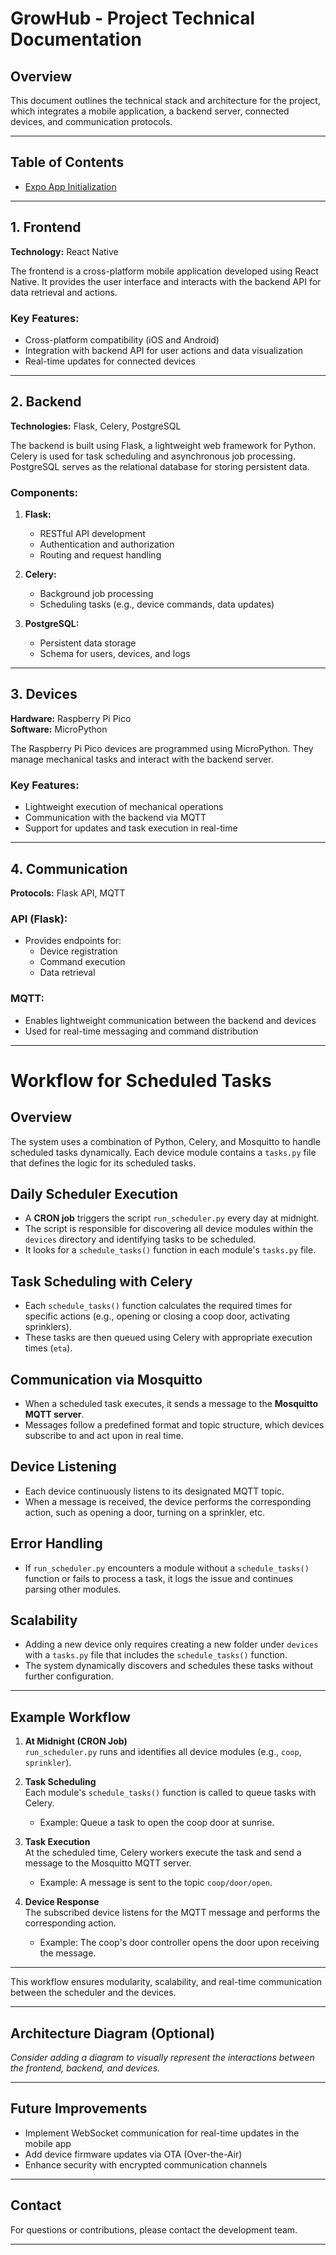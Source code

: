 # GrowHub - Project Technical Documentation

## Overview
This document outlines the technical stack and architecture for the project, which integrates a mobile application, a backend server, connected devices, and communication protocols.

---

## Table of Contents

- [Expo App Initialization](front/README.md)

---

## 1. Frontend
**Technology:** React Native

The frontend is a cross-platform mobile application developed using React Native. It provides the user interface and interacts with the backend API for data retrieval and actions.

### Key Features:
- Cross-platform compatibility (iOS and Android)
- Integration with backend API for user actions and data visualization
- Real-time updates for connected devices

---

## 2. Backend
**Technologies:** Flask, Celery, PostgreSQL

The backend is built using Flask, a lightweight web framework for Python. Celery is used for task scheduling and asynchronous job processing. PostgreSQL serves as the relational database for storing persistent data.

### Components:
1. **Flask:**
   - RESTful API development
   - Authentication and authorization
   - Routing and request handling

2. **Celery:**
   - Background job processing
   - Scheduling tasks (e.g., device commands, data updates)

3. **PostgreSQL:**
   - Persistent data storage
   - Schema for users, devices, and logs

---

## 3. Devices
**Hardware:** Raspberry Pi Pico  
**Software:** MicroPython

The Raspberry Pi Pico devices are programmed using MicroPython. They manage mechanical tasks and interact with the backend server.

### Key Features:
- Lightweight execution of mechanical operations
- Communication with the backend via MQTT
- Support for updates and task execution in real-time

---

## 4. Communication
**Protocols:** Flask API, MQTT

### API (Flask):
- Provides endpoints for:
  - Device registration
  - Command execution
  - Data retrieval

### MQTT:
- Enables lightweight communication between the backend and devices
- Used for real-time messaging and command distribution

---

# Workflow for Scheduled Tasks

## Overview
The system uses a combination of Python, Celery, and Mosquitto to handle scheduled tasks dynamically. Each device module contains a `tasks.py` file that defines the logic for its scheduled tasks.

## Daily Scheduler Execution
- A **CRON job** triggers the script `run_scheduler.py` every day at midnight.
- The script is responsible for discovering all device modules within the `devices` directory and identifying tasks to be scheduled.
- It looks for a `schedule_tasks()` function in each module's `tasks.py` file.

## Task Scheduling with Celery
- Each `schedule_tasks()` function calculates the required times for specific actions (e.g., opening or closing a coop door, activating sprinklers).
- These tasks are then queued using Celery with appropriate execution times (`eta`).

## Communication via Mosquitto
- When a scheduled task executes, it sends a message to the **Mosquitto MQTT server**.
- Messages follow a predefined format and topic structure, which devices subscribe to and act upon in real time.

## Device Listening
- Each device continuously listens to its designated MQTT topic.
- When a message is received, the device performs the corresponding action, such as opening a door, turning on a sprinkler, etc.

## Error Handling
- If `run_scheduler.py` encounters a module without a `schedule_tasks()` function or fails to process a task, it logs the issue and continues parsing other modules.

## Scalability
- Adding a new device only requires creating a new folder under `devices` with a `tasks.py` file that includes the `schedule_tasks()` function.
- The system dynamically discovers and schedules these tasks without further configuration.

---

## Example Workflow

1. **At Midnight (CRON Job)**  
   `run_scheduler.py` runs and identifies all device modules (e.g., `coop`, `sprinkler`).

2. **Task Scheduling**  
   Each module's `schedule_tasks()` function is called to queue tasks with Celery.  
   - Example: Queue a task to open the coop door at sunrise.

3. **Task Execution**  
   At the scheduled time, Celery workers execute the task and send a message to the Mosquitto MQTT server.  
   - Example: A message is sent to the topic `coop/door/open`.

4. **Device Response**  
   The subscribed device listens for the MQTT message and performs the corresponding action.  
   - Example: The coop's door controller opens the door upon receiving the message.

---

This workflow ensures modularity, scalability, and real-time communication between the scheduler and the devices.

---

## Architecture Diagram (Optional)
_Consider adding a diagram to visually represent the interactions between the frontend, backend, and devices._

---

## Future Improvements
- Implement WebSocket communication for real-time updates in the mobile app
- Add device firmware updates via OTA (Over-the-Air)
- Enhance security with encrypted communication channels

---

## Contact
For questions or contributions, please contact the development team.

---


